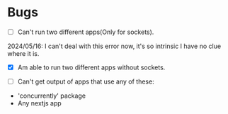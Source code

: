 # Bugs

- [ ] Can't run two different apps(Only for sockets).

2024/05/16: I can't deal with this error now, it's so intrinsic I have no clue where it is.

- [x] Am able to run two different apps without sockets.

- [ ] Can't get output of apps that use any of these:

* 'concurrently' package
* Any nextjs app
